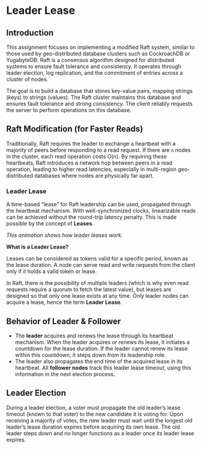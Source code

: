 # Leader Lease
## Introduction
This assignment focuses on implementing a modified Raft system, similar to those used by geo-distributed database clusters such as CockroachDB or YugabyteDB. Raft is a consensus algorithm designed for distributed systems to ensure fault tolerance and consistency. It operates through leader election, log replication, and the commitment of entries across a cluster of nodes.

The goal is to build a database that stores key-value pairs, mapping strings (keys) to strings (values). The Raft cluster maintains this database and ensures fault tolerance and strong consistency. The client reliably requests the server to perform operations on this database.

## Raft Modification (for Faster Reads)
Traditionally, Raft requires the leader to exchange a heartbeat with a majority of peers before responding to a read request. If there are `n` nodes in the cluster, each read operation costs O(n). By requiring these heartbeats, Raft introduces a network hop between peers in a read operation, leading to higher read latencies, especially in multi-region geo-distributed databases where nodes are physically far apart.

### Leader Lease
A time-based “lease” for Raft leadership can be used, propagated through the heartbeat mechanism. With well-synchronized clocks, linearizable reads can be achieved without the round-trip latency penalty. This is made possible by the concept of **Leases**.

_This animation shows how leader leases work._

**What is a Leader Lease?**

Leases can be considered as tokens valid for a specific period, known as the lease duration. A node can serve read and write requests from the client only if it holds a valid token or lease.

In Raft, there is the possibility of multiple leaders (which is why even read requests require a quorum to fetch the latest value), but leases are designed so that only one lease exists at any time. Only leader nodes can acquire a lease, hence the term **Leader Lease**.

## Behavior of Leader & Follower

- The **leader** acquires and renews the lease through its heartbeat mechanism. When the leader acquires or renews its lease, it initiates a countdown for the lease duration. If the leader cannot renew its lease within this countdown, it steps down from its leadership role.
- The leader also propagates the end time of the acquired lease in its heartbeat. All **follower nodes** track this leader lease timeout, using this information in the next election process.

## Leader Election
During a leader election, a voter must propagate the old leader’s lease timeout (known to that voter) to the new candidate it is voting for. Upon receiving a majority of votes, the new leader must wait until the longest old leader’s lease duration expires before acquiring its own lease. The old leader steps down and no longer functions as a leader once its leader lease expires.
